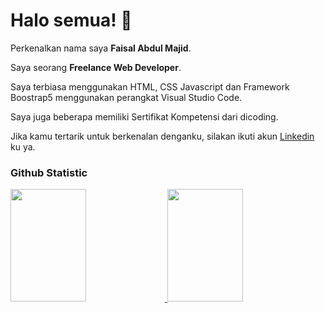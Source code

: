 # Halo semua! 👋

Perkenalkan nama saya **Faisal Abdul Majid**.<br>

Saya seorang **Freelance Web Developer**.<br>

Saya terbiasa menggunakan HTML, CSS Javascript dan Framework Boostrap5 menggunakan perangkat Visual Studio Code.<br>

Saya juga beberapa memiliki Sertifikat Kompetensi dari dicoding.<br>

Jika kamu tertarik untuk berkenalan denganku, silakan ikuti akun [Linkedin](https://www.linkedin.com/in/faisal-abdul-majid-1065a91a9/) ku ya.

### Github Statistic
<p align="left">
<a href="https://github.com/Faisalabdulmajid">
  <img height="180em" width="49%" src="https://github-readme-stats-eight-theta.vercel.app/api?username=faisalabdulmajid&show_icons=true&theme=algolia&include_all_commits=true&count_private=true"/>
  <img height="180em" width="49%" src="https://github-readme-stats-eight-theta.vercel.app/api/top-langs/?username=faisalabdulmajid&layout=compact&theme=algolia"/>
</a>
</p>
<!--
**Faisalabdulmajid/Faisalabdulmajid** is a ✨ _special_ ✨ repository because its `README.md` (this file) appears on your GitHub profile.

Here are some ideas to get you started:

- 🔭 I’m currently working on ...
- 🌱 I’m currently learning ...
- 👯 I’m looking to collaborate on ...
- 🤔 I’m looking for help with ...
- 💬 Ask me about ...
- 📫 How to reach me: ...
- 😄 Pronouns: ...
- ⚡ Fun fact: ...
-->
